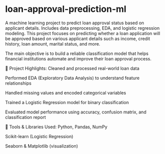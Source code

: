 # loan-approval-prediction-ml
A machine learning project to predict loan approval status based on applicant details. Includes data preprocessing, EDA, and logistic regression modeling.
This project focuses on predicting whether a loan application will be approved based on various applicant details such as income, credit history, loan amount, marital status, and more.

The main objective is to build a reliable classification model that helps financial institutions automate and improve their loan approval process.

📌 Project Highlights:
Cleaned and processed real-world loan data

Performed EDA (Exploratory Data Analysis) to understand feature relationships

Handled missing values and encoded categorical variables

Trained a Logistic Regression model for binary classification

Evaluated model performance using accuracy, confusion matrix, and classification report

🧰 Tools & Libraries Used:
Python, Pandas, NumPy

Scikit-learn (Logistic Regression)

Seaborn & Matplotlib (visualization)
